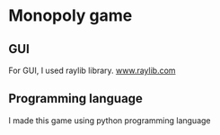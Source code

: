 # Monopoly game

## GUI
For GUI, I used raylib library.  www.raylib.com

## Programming language
I made this game using python programming language
